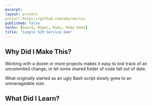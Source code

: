 ```yaml
---
excerpt:
layout: project
projurl:https://github.com/pbyrne/sss
published: false
techs: [Guard, RSpec, Ruby, Ruby Gems]
title: "Simple SCM Service Gem"
---
```


## Why Did I Make This?

Working with a dozen or more projects makes it easy to lost track of an
uncommited change, or let some shared folder of code fall out of date.

What originally started as an ugly Bash script slowly grew to an unmanageable size.

## What Did I Learn?

